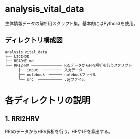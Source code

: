 # analysis_vital_data
生体情報データの解析用スクリプト集。基本的にはPython3を使用。

## ディレクトリ構成図  

```  html  
analysis_vital_data   
├── LICENSE  
├── README.md  
└── RRI2HRV ────────────── RRIデータからHRV解析を行うスクリプト    
      ├── input  ───────── 入力データ
      ├── notebook  ────── notebookファイル
      └── src  ─────────── .pyファイル
```  

# 各ディレクトリの説明   
## 1. RRI2HRV  
RRIのデータからHRV解析を行う。HFやLFを算出する。

